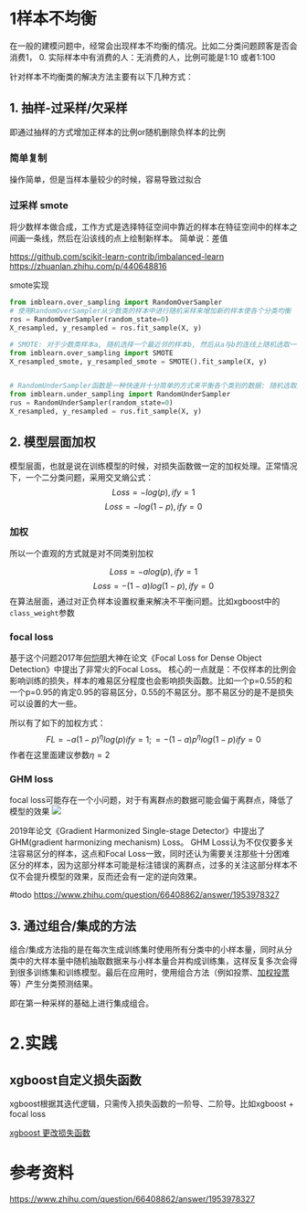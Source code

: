# 1样本不均衡

在一般的建模问题中，经常会出现样本不均衡的情况。比如二分类问题顾客是否会消费1， 0. 实际样本中有消费的人：无消费的人，比例可能是1:10 或者1:100

针对样本不均衡类的解决方法主要有以下几种方式：

## 1. 抽样-过采样/欠采样
即通过抽样的方式增加正样本的比例or随机删除负样本的比例

### 简单复制
操作简单，但是当样本量较少的时候，容易导致过拟合

### 过采样 smote
将少数样本做合成，工作方式是选择特征空间中靠近的样本在特征空间中的样本之间画一条线，然后在沿该线的点上绘制新样本。
简单说：差值

https://github.com/scikit-learn-contrib/imbalanced-learn
https://zhuanlan.zhihu.com/p/440648816

smote实现
```python
from imblearn.over_sampling import RandomOverSampler
# 使用RandomOverSampler从少数类的样本中进行随机采样来增加新的样本使各个分类均衡
ros = RandomOverSampler(random_state=0)
X_resampled, y_resampled = ros.fit_sample(X, y)

# SMOTE: 对于少数类样本a, 随机选择一个最近邻的样本b, 然后从a与b的连线上随机选取一个点c作为新的少数类样本
from imblearn.over_sampling import SMOTE
X_resampled_smote, y_resampled_smote = SMOTE().fit_sample(X, y)


# RandomUnderSampler函数是一种快速并十分简单的方式来平衡各个类别的数据: 随机选取数据的子集.
from imblearn.under_sampling import RandomUnderSampler
rus = RandomUnderSampler(random_state=0)
X_resampled, y_resampled = rus.fit_sample(X, y)
```


## 2. 模型层面加权
模型层面，也就是说在训练模型的时候，对损失函数做一定的加权处理。正常情况下，一个二分类问题，采用交叉熵公式：
$$Loss = -log(p), if y = 1$$
$$Loss = -log(1-p), if y = 0$$
### 加权
所以一个直观的方式就是对不同类别加权

$$Loss = -alog(p), if y = 1$$
$$Loss = -(1-a)log(1-p), if y = 0$$
在算法层面，通过对正负样本设置权重来解决不平衡问题。比如xgboost中的`class_weight`参数

### focal loss
基于这个问题2017年[何恺明](https://www.zhihu.com/search?q=%E4%BD%95%E6%81%BA%E6%98%8E&search_source=Entity&hybrid_search_source=Entity&hybrid_search_extra=%7B%22sourceType%22%3A%22answer%22%2C%22sourceId%22%3A1647753758%7D)大神在论文《Focal Loss for Dense Object Detection》中提出了非常火的Focal Loss。
核心的一点就是：不仅样本的比例会影响训练的损失，样本的难易区分程度也会影响损失函数。比如一个p=0.55的和一个p=0.95的肯定0.95的容易区分，0.55的不易区分。那不易区分的是不是损失可以设置的大一些。

所以有了如下的加权方式：
$$FL = -a(1-p)^{\eta}log(p) if y = 1; = -(1-a)p^{\eta}log(1-p) if y=0$$
作者在这里面建议参数$\eta=2$


### GHM loss
focal loss可能存在一个小问题，对于有离群点的数据可能会偏于离群点，降低了模型的效果
![](https://pic1.zhimg.com/80/v2-c5dcc8da2004e29c8f81ea4b9426d219_1440w.jpg?source=1940ef5c)


2019年论文《Gradient Harmonized Single-stage Detector》中提出了GHM(gradient harmonizing mechanism) Loss。
GHM Loss认为不仅仅要多关注容易区分的样本，这点和Focal Loss一致，同时还认为需要关注那些十分困难区分的样本，因为这部分样本可能是标注错误的离群点，过多的关注这部分样本不仅不会提升模型的效果，反而还会有一定的逆向效果。


#todo  https://www.zhihu.com/question/66408862/answer/1953978327


## 3. 通过组合/集成的方法
组合/集成方法指的是在每次生成训练集时使用所有分类中的小样本量，同时从分类中的大样本量中随机抽取数据来与小样本量合并构成训练集，这样反复多次会得到很多训练集和训练模型。最后在应用时，使用组合方法（例如投票、[加权投票](https://www.zhihu.com/search?q=%E5%8A%A0%E6%9D%83%E6%8A%95%E7%A5%A8&search_source=Entity&hybrid_search_source=Entity&hybrid_search_extra=%7B%22sourceType%22%3A%22answer%22%2C%22sourceId%22%3A245813803%7D)等）产生分类预测结果。

即在第一种采样的基础上进行集成组合。



# 2.实践

## xgboost自定义损失函数
xgboost根据其迭代逻辑，只需传入损失函数的一阶导、二阶导。比如xgboost + focal loss

[xgboost 更改损失函数](../Classification/xgboost.md#xgboost%20更改损失函数)


# 参考资料
https://www.zhihu.com/question/66408862/answer/1953978327